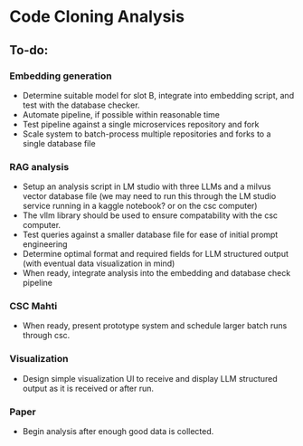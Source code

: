 # Code Cloning Analysis

## To-do:

### Embedding generation
- Determine suitable model for slot B, integrate into embedding script, and test with the database checker.
- Automate pipeline, if possible within reasonable time
- Test pipeline against a single microservices repository and fork
- Scale system to batch-process multiple repositories and forks to a single database file

### RAG analysis
- Setup an analysis script in LM studio with three LLMs and a milvus vector database file (we may need to run this through the LM studio service running in a kaggle notebook? or on the csc computer)
- The vllm library should be used to ensure compatability with the csc computer.
- Test queries against a smaller database file for ease of initial prompt engineering
- Determine optimal format and required fields for LLM structured output (with eventual data visualization in mind)
- When ready, integrate analysis into the embedding and database check pipeline

### CSC Mahti
- When ready, present prototype system and schedule larger batch runs through csc.

### Visualization
- Design simple visualization UI to receive and display LLM structured output as it is received or after run.

### Paper
- Begin analysis after enough good data is collected.
